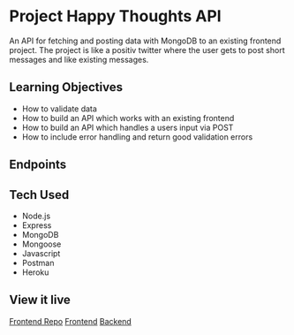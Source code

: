 # Project Happy Thoughts API 

An API for fetching and posting data with MongoDB to an existing frontend project. 
The project is like a positiv twitter where the user gets to post short messages and like existing messages.

## Learning Objectives

* How to validate data
* How to build an API which works with an existing frontend
* How to build an API which handles a users input via POST
* How to include error handling and return good validation errors

## Endpoints 

## Tech Used

* Node.js
* Express 
* MongoDB
* Mongoose
* Javascript
* Postman
* Heroku

## View it live

[Frontend Repo](https://github.com/Andrea-Osmar/project-happy-thoughts)
[Frontend](https://give-me-some-love.netlify.app/)
[Backend](https://andrea-happy-thoughts.herokuapp.com/)
